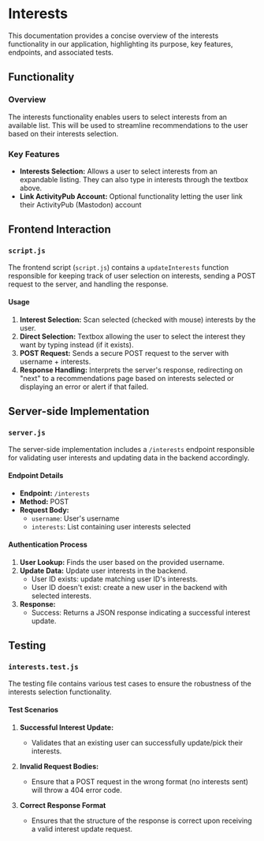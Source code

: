 # Interests

This documentation provides a concise overview of the interests functionality in our application, highlighting its purpose, key features, endpoints, and associated tests.

## Functionality

### Overview

The interests functionality enables users to select interests from an available list. This will be used to streamline recommendations to the user based on their interests selection.

### Key Features

- **Interests Selection:** Allows a user to select interests from an expandable listing. They can also type in interests through the textbox above.
- **Link ActivityPub Account:** Optional functionality letting the user link their ActivityPub (Mastodon) account

## Frontend Interaction

### `script.js`

The frontend script (`script.js`) contains a `updateInterests` function responsible for keeping track of user selection on interests, sending a POST request to the server, and handling the response.

#### Usage

1. **Interest Selection:** Scan selected (checked with mouse) interests by the user.
2. **Direct Selection:** Textbox allowing the user to select the interest they want by typing instead (if it exists).
3. **POST Request:** Sends a secure POST request to the server with username + interests.
4. **Response Handling:** Interprets the server's response, redirecting on "next" to a recommendations page based on interests selected or displaying an error or alert if that failed.

## Server-side Implementation

### `server.js`

The server-side implementation includes a `/interests` endpoint responsible for validating user interests and updating data in the backend accordingly.

#### Endpoint Details

- **Endpoint:** `/interests`
- **Method:** POST
- **Request Body:**
  - `username`: User's username
  - `interests`: List containing user interests selected

#### Authentication Process

1. **User Lookup:** Finds the user based on the provided username.
2. **Update Data:** Update user interests in the backend.
   - User ID exists: update matching user ID's interests.
   - User ID doesn't exist: create a new user in the backend with selected interests.
3. **Response:**
   - Success: Returns a JSON response indicating a successful interest update.

## Testing

### `interests.test.js`

The testing file contains various test cases to ensure the robustness of the interests selection functionality.

#### Test Scenarios

1. **Successful Interest Update:**
   - Validates that an existing user can successfully update/pick their interests.

2. **Invalid Request Bodies:**
   - Ensure that a POST request in the wrong format (no interests sent) will throw a 404 error code.

3. **Correct Response Format**
   - Ensures that the structure of the response is correct upon receiving a valid interest update request.